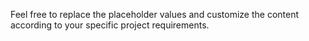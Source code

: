 
Feel free to replace the placeholder values and customize the content according to your specific project requirements.
